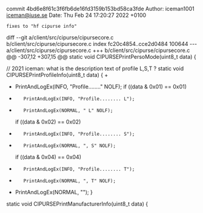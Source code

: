 commit 4bd6e8f61c3f6fb6de16fd3159b153bd58ca3fde
Author: iceman1001 <iceman@iuse.se>
Date:   Thu Feb 24 17:20:27 2022 +0100

    fixes to "hf cipurse info"

diff --git a/client/src/cipurse/cipursecore.c b/client/src/cipurse/cipursecore.c
index fc20c4854..cce2d0484 100644
--- a/client/src/cipurse/cipursecore.c
+++ b/client/src/cipurse/cipursecore.c
@@ -307,12 +307,15 @@ static void CIPURSEPrintPersoMode(uint8_t data) {
 
 // 2021 iceman: what is the description text of profile L,S,T ?
 static void CIPURSEPrintProfileInfo(uint8_t data) {
+
+    PrintAndLogEx(INFO, "Profile........" NOLF);
     if ((data & 0x01) == 0x01)
-        PrintAndLogEx(INFO, "Profile........ L");
+        PrintAndLogEx(NORMAL, " L" NOLF);
     if ((data & 0x02) == 0x02)
-        PrintAndLogEx(INFO, "Profile........ S");
+        PrintAndLogEx(NORMAL, ", S" NOLF);
     if ((data & 0x04) == 0x04)
-        PrintAndLogEx(INFO, "Profile........ T");
+        PrintAndLogEx(NORMAL, ", T" NOLF);
+    PrintAndLogEx(NORMAL, "");
 }
 
 static void CIPURSEPrintManufacturerInfo(uint8_t data) {
